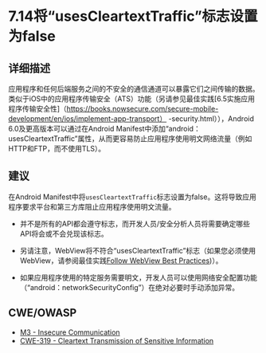 # 7.14将“usesCleartextTraffic”标志设置为false

## 详细描述

应用程序和任何后端服务之间的不安全的通信通道可以暴露它们之间传输的数据。类似于iOS中的应用程序传输安全（ATS）功能（另请参见最佳实践[6.5实施应用程序传输安全性]（https://books.nowsecure.com/secure-mobile-development/en/ios/implement-app-transport） -security.html）），Android 6.0及更高版本可以通过在Android Manifest中添加“android：usesCleartextTraffic”属性，从而更容易防止应用程序使用明文网络流量（例如HTTP和FTP，而不使用TLS）。

## 建议

在Android Manifest中将`usesCleartextTraffic`标志设置为false。这将导致应用程序要求平台和第三方库阻止应用程序使用明文流量。

* 并不是所有的API都会遵守标志，而开发人员/安全分析人员将需要确定哪些API将会或不会兑现该标志。

* 另请注意，WebView将不符合“usesCleartextTraffic”标志（如果您必须使用WebView，请参阅最佳实践[Follow WebView Best Practices](https://github.com/nowsecure/secure-mobile-development/blob/master/en/android/webview-best-practices.md))）。

* 如果应用程序使用的特定服务需要明文，开发人员可以使用网络安全配置功能（“android：networkSecurityConfig”）在绝对必要时手动添加异常。

## CWE/OWASP

* [M3 - Insecure Communication](https://www.owasp.org/index.php/Mobile_Top_10_2016-M3-Insecure_Communication)
* [CWE-319 - Cleartext Transmission of Sensitive Information](https://cwe.mitre.org/data/definitions/319.html)
